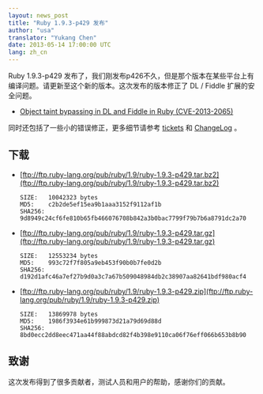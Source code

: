 ```yaml
---
layout: news_post
title: "Ruby 1.9.3-p429 发布"
author: "usa"
translator: "Yukang Chen"
date: 2013-05-14 17:00:00 UTC
lang: zh_cn
---
```


Ruby 1.9.3-p429 发布了，我们刚发布p426不久，但是那个版本在某些平台上有编译问题。请更新至这个新的版本。这次发布的版本修正了 DL / Fiddle 扩展的安全问题。

* [Object taint bypassing in DL and Fiddle in Ruby (CVE-2013-2065)](/en/news/2013/05/14/taint-bypass-dl-fiddle-cve-2013-2065/)

同时还包括了一些小的错误修正，更多细节请参考 [tickets](https://bugs.ruby-lang.org/projects/ruby-193/issues?set_filter=1&amp;status_id=5) 和 [ChangeLog](http://svn.ruby-lang.org/repos/ruby/tags/v1_9_3_429/ChangeLog) 。

## 下载

* [ftp://ftp.ruby-lang.org/pub/ruby/1.9/ruby-1.9.3-p429.tar.bz2](ftp://ftp.ruby-lang.org/pub/ruby/1.9/ruby-1.9.3-p429.tar.bz2)

      SIZE:   10042323 bytes
      MD5:    c2b2de5ef15ea9b1aaa3152f9112af1b
      SHA256: 9d8949c24cf6fe810b65fb466076708b842a3b0bac7799f79b7b6a8791dc2a70

* [ftp://ftp.ruby-lang.org/pub/ruby/1.9/ruby-1.9.3-p429.tar.gz](ftp://ftp.ruby-lang.org/pub/ruby/1.9/ruby-1.9.3-p429.tar.gz)

      SIZE:   12553234 bytes
      MD5:    993c72f7f805a9eb453f90b0b7fe0d2b
      SHA256: d192d1afc46a7ef27b9d0a3c7a67b509048984db2c38907aa82641bdf980acf4

* [ftp://ftp.ruby-lang.org/pub/ruby/1.9/ruby-1.9.3-p429.zip](ftp://ftp.ruby-lang.org/pub/ruby/1.9/ruby-1.9.3-p429.zip)

      SIZE:   13869978 bytes
      MD5:    1986f3934e61b999873d21a79d69d88d
      SHA256: 8bd0ecc2dd8eec471aa44f88abdcd82f4b398e9110ca06f76eff066b653b8b90

## 致谢

这次发布得到了很多贡献者，测试人员和用户的帮助，感谢你们的贡献。

